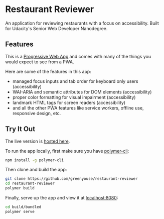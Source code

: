 # Restaurant Reviewer

An application for reviewing restaurants with a focus on
accessibility. Built for Udacity's Senior Web Developer Nanodegree.


## Features

This is a
[Progressive Web App](https://en.wikipedia.org/wiki/Progressive_web_app)
and comes with many of the things you would expect to see from a PWA.

Here are some of the features in this app:

- managed focus inputs and tab order for keyboard only users (accessibility)
- WAI-ARIA and semantic attributes for DOM elements (accessibility)
- proper color formatting for visual impairment (accessibility)
- landmark HTML tags for screen readers (accessibility)
- and all the other PWA features like service workers, offline use,
  responsive design, etc.


## Try It Out

The live version is [hosted here](https://greenyouse.github.io/restaurant-reviewer).

To run the app locally, first make sure you have
[polymer-cli](https://github.com/Polymer/polymer-cli):
```sh
npm install -g polymer-cli
```

Then clone and build the app:
```sh
git clone https://github.com/greenyouse/restaurant-reviewer
cd restaurant-reviewer
polymer build
```

Finally, serve up the app and view it at [localhost:8080](http://localhost:8080):
```sh
cd build/bundled
polymer serve
```
